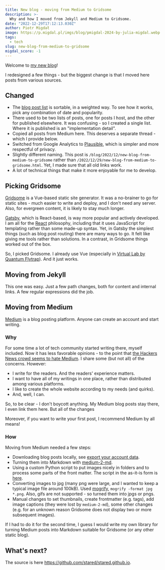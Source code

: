 ```yaml
---
title: New blog - moving from Medium to Gridsome
description: >-
  Why and how I moved from Jekyll and Medium to Gridsome.
date: "2022-12-29T17:12:13.030Z"
author: Piotr Migdał
image: https://p.migdal.pl/imgs/blog/pmigdal-2024-by-julia-migdal.webp
tags:
  - tech
slug: new-blog-from-medium-to-gridsome
migdal_score: -1
---
```


Welcome to [my new blog](/)!

I redesigned a few things - but the biggest change is that I moved here posts from various sources.

## Changed

- The [blog post list](/blog) is sortable, in a weighted way. To see how it works, pick any combination of date and popularity.
- There used to be two lists of posts, one for posts I host, and the other for published elsewhere. It was confusing - so I created a single list. Where it is published is an "implementation detail".
- Copied all posts from Medium here. This deserves a separate thread - which I provide below.
- Switched from Google Analytics to [Plausible](https://plausible.io/), which is simpler and more respectful of privacy.
- Slightly different naming. This post is `/blog/2022/12/new-blog-from-medium-to-gridsome` rather than `/2022/12/29/new-blog-from-medium-to-gridsome.html`. Yet, I made sure that all old links work.
- A lot of technical things that make it more enjoyable for me to develop.

## Picking Gridsome

[Gridsome](https://gridsome.org/) is a Vue-based static site generator. It was a no-brainer to go for static sites - much easier to write and deploy, and I don't need any server. Also, for evergreen content, it is likely to stay much longer.

[Gatsby](https://www.gatsbyjs.com/), which is React-based, is way more popular and actively developed. I am all for the [React](https://reactjs.org/) philosophy, including that it uses JavaScript for templating rather than some made-up syntax. Yet, in Gatsby the simplest things (such as blog post routing) there are many ways to go. It felt like giving me tools rather than solutions. In a contrast, in Gridsome things worked out of the box.

So, I picked Gridsome. I already use Vue (especially in [Virtual Lab by Quantum Flytrap](https://lab.quantumflytrap.com/lab?mode=waves)). And it just works.

## Moving from Jekyll

This one was easy. Just a few path changes, both for content and internal links. A few regular expressions did the job.

## Moving from Medium

[Medium](https://medium.com/) is a blog posting platform. Anyone can create an account and start writing.

### Why

For some time a lot of tech community started writing there, myself included.
Now it has less favorable opinions - to the point that [the Hackers News crowd seems to hate Medium](https://hn.algolia.com/?dateRange=all&page=0&prefix=true&query=medium&sort=byPopularity&type=story).
I share some (but not all) of the concerns.
However:

- I write for the readers. And the readers' experience matters.
- I want to have all of my writings in one place, rather than distributed among various platforms.
- I like to create the whole website according to my needs (and quirks).
- And, well, I can.

So, to be clear - I don't boycott anything. My Medium blog posts stay there, I even link them here.
But all of the changes

Moreover, if you want to write your first post, I recommend Medium by all means!

### How

Moving from Medium needed a few steps:

- Downloading blog posts locally, see [export your account data](https://help.medium.com/hc/en-us/articles/115004745787-Export-your-account-data).
- Turning them into Markdown with [medium-2-md](https://www.npmjs.com/package/medium-2-md).
- Using a custom Python script to put images nicely in folders and to process some parts of the front matter. The script in the as-it-is form is [here](https://github.com/stared/stared.github.io/blob/main/content/blog/from-medium/clean_medium-2-md-for-gridsome.ipynb).
- Converting images to jpg (many png were large, and I wanted to keep a typical image file around 100kB). Used [mogrify](https://imagemagick.org/script/mogrify.php), `mogrify -format jpg *.png`. Also, gifs are not supported - so turned them into jpgs or pngs.
- Manual changes to set thumbnails, create frontmatter (e.g. tags), add image captions (they were lost by `medium-2-md`), some other changes (e.g. for an unknown reason Gridsome does not display two or more subsequent images).

If I had to do it for the second time, I guess I would write my own library for turning Medium posts into Markdown suitable for Gridsome (or any other static blog).

## What's next?

The source is here <https://github.com/stared/stared.github.io>.
